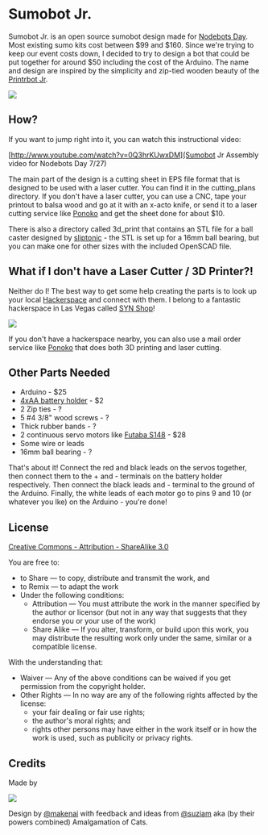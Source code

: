 # Sumobot Jr.

Sumobot Jr. is an open source sumobot design made for [Nodebots Day](http://nodebotsday.com). Most existing sumo kits cost between $99 and $160. Since we're trying to keep our event costs down, I decided to try to design a bot that could be put together for around $50 including the cost of the Arduino. The name and design are inspired by the simplicity and zip-tied wooden beauty of the [Printrbot Jr](http://printrbot.com/).

<img src="https://github.com/makenai/sumobot-jr/raw/master/assets/sumobotjr.png">

## How?

If you want to jump right into it, you can watch this instructional video:

[http://www.youtube.com/watch?v=0Q3hrKUwxDM](Sumobot Jr Assembly video for Nodebots Day 7/27)

The main part of the design is a cutting sheet in EPS file format that is designed to be used with a laser cutter. You can find it in the cutting_plans directory. If you don't have a laser cutter, you can use a CNC, tape your printout to balsa wood and go at it with an x-acto knife, or send it to a laser cutting service like [Ponoko](https://www.ponoko.com/) and get the sheet done for about $10.

There is also a directory called 3d_print that contains an STL file for a ball caster designed by [sliptonic](http://www.thingiverse.com/thing:13782) - the STL is set up for a 16mm ball bearing, but you can make one for other sizes with the included OpenSCAD file.

## What if I don't have a Laser Cutter / 3D Printer?!

Neither do I! The best way to get some help creating the parts is to look up your local [Hackerspace](http://hackerspaces.org) and connect with them. I belong to a fantastic hackerspace in Las Vegas called [SYN Shop](http://synshop.org)!

[<img src="https://github.com/makenai/sumobot-jr/raw/master/assets/synshop.png">](http://synshop.org)

If you don't have a hackerspace nearby, you can also use a mail order service like [Ponoko](http://ponoko.com) that does both 3D printing and laser cutting.

## Other Parts Needed

+ Arduino - $25
+ [4xAA battery holder](http://www.pololu.com/catalog/product/1153) - $2
+ 2 Zip ties - ?
+ 5 \#4 3/8" wood screws - ?
+ Thick rubber bands - ?
+ 2 continuous servo motors like [Futaba S148](http://www.pololu.com/catalog/product/536) - $28
+ Some wire or leads
+ 16mm ball bearing - ?

That's about it! Connect the red and black leads on the servos together, then connect them to the + and - terminals on the battery holder respectively. Then connect the black leads and - terminal to the ground of the Arduino. Finally, the white leads of each motor go to pins 9 and 10 (or whatever you lke) on the Arduino - you're done!

## License

[Creative Commons - Attribution - ShareAlike 3.0](http://creativecommons.org/licenses/by-sa/3.0/)

You are free to:

+ to Share — to copy, distribute and transmit the work, and
+ to Remix — to adapt the work
+ Under the following conditions:
    + Attribution — You must attribute the work in the manner specified by the author or licensor (but not in any way that suggests that they endorse you or your use of the work)
    + Share Alike — If you alter, transform, or build upon this work, you may distribute the resulting work only under the same, similar or a compatible license.

With the understanding that:

+ Waiver — Any of the above conditions can be waived if you get permission from the copyright holder.
+ Other Rights — In no way are any of the following rights affected by the license:
    + your fair dealing or fair use rights;
    + the author's moral rights; and
    + rights other persons may have either in the work itself or in how the work is used, such as publicity or privacy rights.

## Credits

Made by

<img src="https://github.com/makenai/sumobot-jr/raw/master/assets/amalgamation.png">

Design by [@makenai](http://twitter.com/makenai) with feedback and ideas from [@suziam](http://twitter.com/suziam) aka (by their powers combined) Amalgamation of Cats.



